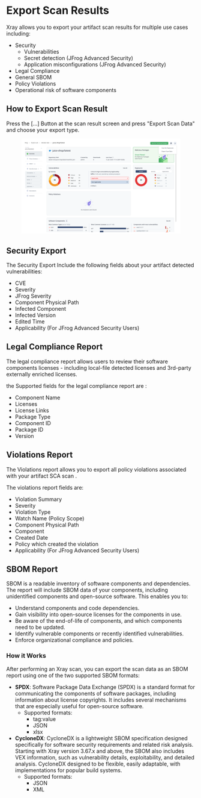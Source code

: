 # Export Scan Results

Xray allows you to export your artifact scan results for multiple use cases including:

* Security&#x20;
  * Vulnerabilities&#x20;
  * Secret detection (JFrog Advanced Security)
  * Application misconfigurations (JFrog Advanced Security)
* Legal Compliance&#x20;
* General SBOM&#x20;
* Policy Violations
* Operational risk of software components



## How to Export Scan Result

Press the \[...] Button at the scan result screen and press "Export Scan Data" and choose your export type.

<figure><img src="../../.gitbook/assets/Screenshot 2025-01-20 at 10.11.24.png" alt=""><figcaption></figcaption></figure>

## Security Export

The Security Export Include the following fields about your artifact detected vulnerabilities:

* CVE
* Severity
* JFrog Severity
* Component Physical Path
* Infected Component
* Infected Version
* Edited Time
* Applicability (For JFrog Advanced Security Users)

## Legal Compliance Report

The legal compliance report allows users to review their software components licenses - including local-file detected licenses and 3rd-party externally enriched licenses.

the Supported fields for the legal compliance report are :&#x20;

* Component Name
* Licenses
* License Links
* Package Type
* Component ID
* Package ID
* Version



## Violations Report

The Violations report allows you to export all policy violations associated with your artifact SCA scan .

The violations report fields are:&#x20;

* Violation Summary
* Severity
* Violation Type&#x20;
* Watch Name (Policy Scope)
* Component Physical Path
* Component
* Created Date
* Policy which created the violation
* Applicability (For JFrog Advanced Security Users)

## SBOM Report

SBOM is a readable inventory of software components and dependencies. The report will include SBOM data of your components, including unidentified components and open-source software. This enables you to:

* Understand components and code dependencies.
* Gain visibility into open-source licenses for the components in use.
* Be aware of the end-of-life of components, and which components need to be updated.
* Identify vulnerable components or recently identified vulnerabilities.
* Enforce organizational compliance and policies.

### How it Works

After performing an Xray scan, you can export the scan data as an SBOM report using one of the two supported SBOM formats:

* **SPDX**: Software Package Data Exchange (SPDX) is a standard format for communicating the components of software packages, including information about license copyrights. It includes several mechanisms that are especially useful for open-source software.
  * Supported formats:
    * tag:value
    * JSON
    * xlsx
* **CycloneDX**: CycloneDX is a lightweight SBOM specification designed specifically for software security requirements and related risk analysis. Starting with Xray version 3.67.x and above, the SBOM also includes VEX information, such as vulnerability details, exploitability, and detailed analysis. CycloneDX designed to be flexible, easily adaptable, with implementations for popular build systems.
  * Supported formats:
    * JSON
    * XML







